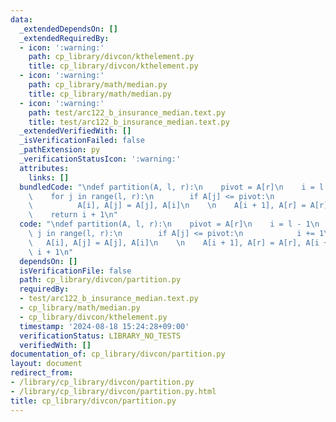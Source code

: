 ```yaml
---
data:
  _extendedDependsOn: []
  _extendedRequiredBy:
  - icon: ':warning:'
    path: cp_library/divcon/kthelement.py
    title: cp_library/divcon/kthelement.py
  - icon: ':warning:'
    path: cp_library/math/median.py
    title: cp_library/math/median.py
  - icon: ':warning:'
    path: test/arc122_b_insurance_median.text.py
    title: test/arc122_b_insurance_median.text.py
  _extendedVerifiedWith: []
  _isVerificationFailed: false
  _pathExtension: py
  _verificationStatusIcon: ':warning:'
  attributes:
    links: []
  bundledCode: "\ndef partition(A, l, r):\n    pivot = A[r]\n    i = l - 1\n    \n\
    \    for j in range(l, r):\n        if A[j] <= pivot:\n            i += 1\n  \
    \          A[i], A[j] = A[j], A[i]\n    \n    A[i + 1], A[r] = A[r], A[i + 1]\n\
    \    return i + 1\n"
  code: "\ndef partition(A, l, r):\n    pivot = A[r]\n    i = l - 1\n    \n    for\
    \ j in range(l, r):\n        if A[j] <= pivot:\n            i += 1\n         \
    \   A[i], A[j] = A[j], A[i]\n    \n    A[i + 1], A[r] = A[r], A[i + 1]\n    return\
    \ i + 1\n"
  dependsOn: []
  isVerificationFile: false
  path: cp_library/divcon/partition.py
  requiredBy:
  - test/arc122_b_insurance_median.text.py
  - cp_library/math/median.py
  - cp_library/divcon/kthelement.py
  timestamp: '2024-08-18 15:24:28+09:00'
  verificationStatus: LIBRARY_NO_TESTS
  verifiedWith: []
documentation_of: cp_library/divcon/partition.py
layout: document
redirect_from:
- /library/cp_library/divcon/partition.py
- /library/cp_library/divcon/partition.py.html
title: cp_library/divcon/partition.py
---
```

